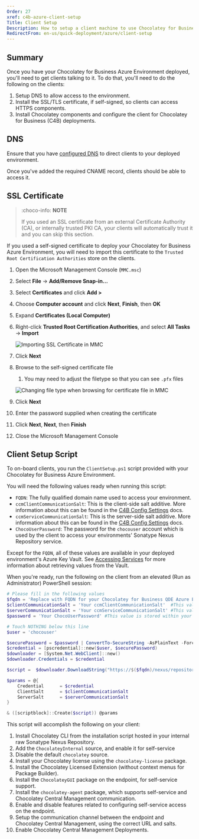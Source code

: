 ```yaml
---
Order: 27
xref: c4b-azure-client-setup
Title: Client Setup
Description: How to setup a client machine to use Chocolatey for Business Azure Environment
RedirectFrom: en-us/quick-deployment/azure/client-setup
---
```


## Summary

Once you have your Chocolatey for Business Azure Environment deployed, you'll need to get clients talking to it.
To do that, you'll need to do the following on the clients:

1. Setup DNS to allow access to the environment.
1. Install the SSL/TLS certificate, if self-signed, so clients can access HTTPS components.
1. Install Chocolatey components and configure the client for Chocolatey for Business (C4B) deployments.

## DNS

Ensure that you have [configured DNS](xref:c4b-azure#dns-configuration) to direct clients to your deployed environment.

Once you've added the required CNAME record, clients should be able to access it.

## SSL Certificate

> :choco-info: **NOTE**
>
> If you used an SSL certificate from an external Certificate Authority (CA), or internally trusted PKI CA, your clients will automatically trust it and you can skip this section.

If you used a self-signed certificate to deploy your Chocolatey for Business Azure Environment, you will need to import this certificate to the `Trusted Root Certification Authorities` store on the clients.

1. Open the Microsoft Management Console (`MMC.msc`)
1. Select **File** -> **Add/Remove Snap-in...**
1. Select **Certificates** and click **Add >**
1. Choose **Computer account** and click **Next**, **Finish**, then **OK**
1. Expand **Certificates (Local Computer)**
1. Right-click **Trusted Root Certification Authorities**, and select **All Tasks** -> **Import**

    ![Importing SSL Certificate in MMC](/assets/images/c4b-azure/MMC-Import-Certificate.png)

1. Click **Next**
1. Browse to the self-signed certificate file
    1. You may need to adjust the filetype so that you can see `.pfx` files

    ![Changing file type when browsing for certificate file in MMC](/assets/images/c4b-azure/MMC-Browse-FileType.png)

1. Click **Next**
1. Enter the password supplied when creating the certificate
1. Click **Next**, **Next**, then **Finish**
1. Close the Microsoft Management Console

## Client Setup Script

To on-board clients, you run the `ClientSetup.ps1` script provided with your Chocolatey for Business Azure Environment.

You will need the following values ready when running this script:

* `FQDN`: The fully qualified domain name used to access your environment.
* `ccmClientCommunicationSalt`: This is the client-side salt additive. More information about this can be found in the [C4B Config Settings](xref:ccm-client#config-settings) docs.
* `ccmServiceCommunicationSalt`: This is the server-side salt additive. More information about this can be found in the [C4B Config Settings](xref:ccm-client#config-settings) docs.
* `ChocoUserPassword`: The password for the `chocouser` account which is used by the client to access your environments' Sonatype Nexus Repository service.

Except for the `FQDN`, all of these values are available in your deployed environment's Azure Key Vault.
See [Accessing Services](xref:c4b-azure#accessing-services) for more information about retrieving values from the Vault.

When you're ready, run the following on the client from an elevated (Run as Administrator) PowerShell session:

```powershell
# Please fill in the following values
$fqdn = 'Replace with FQDN for your Chocolatey for Business QDE Azure Environment'
$clientCommunicationSalt = 'Your ccmClientCommunicationSalt'  #This value is stored within your Azure Key Vault
$serverCommunicationSalt = 'Your ccmServiceCommunicationSalt' #This value is stored within your Azure Key Vault
$password = 'Your ChocoUserPassword' #This value is stored within your Azure Key Vault

# Touch NOTHING below this line
$user = 'chocouser'

$securePassword = $password | ConvertTo-SecureString -AsPlainText -Force
$credential = [pscredential]::new($user, $securePassword)
$downloader = [System.Net.WebClient]::new()
$downloader.Credentials = $credential

$script =  $downloader.DownloadString("https://$($fqdn)/nexus/repository/choco-install/ClientSetup.ps1")

$params = @{
    Credential      = $credential
    ClientSalt      = $clientCommunicationSalt
    ServerSalt      = $serverCommunicationSalt
}

& ([scriptblock]::Create($script)) @params
```

This script will accomplish the following on your client:

1. Install Chocolatey CLI from the installation script hosted in your internal raw Sonatype Nexus Repository.
1. Add the `ChocolateyInternal` source, and enable it for self-service
1. Disable the default `chocolatey` source.
1. Install your Chocolatey license using the `chocolatey-license` package.
1. Install the Chocolatey Licensed Extension (without context menus for Package Builder).
1. Install the `ChocolateyGUI` package on the endpoint, for self-service support.
1. Install the `chocolatey-agent` package, which supports self-service and Chocolatey Central Management communication.
1. Enable and disable features related to configuring self-service access on the endpoint.
1. Setup the communication channel between the endpoint and Chocolatey Central Management, using the correct URL and salts.
1. Enable Chocolatey Central Management Deployments.
